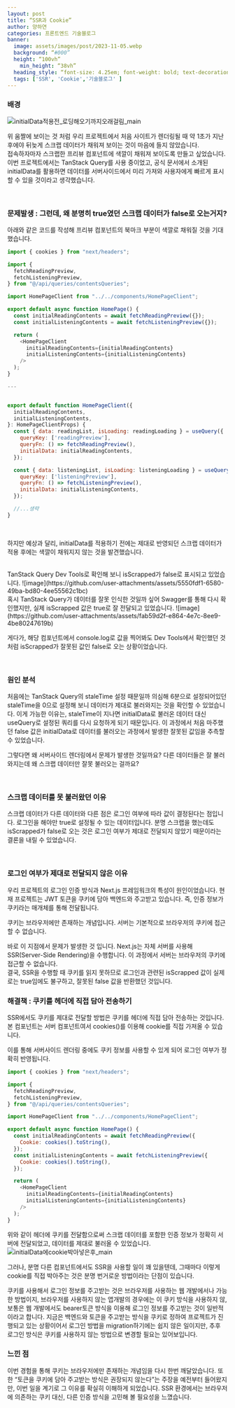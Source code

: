 ```yaml
---
layout: post
title: “SSR과 Cookie”
author: 양하연
categories: 프론트엔드 기술블로그
banner: 
  image: assets/images/post/2023-11-05.webp
  background: “#000”
  height: “100vh”
    min_height: “38vh”
  heading_style: “font-size: 4.25em; font-weight: bold; text-decoration: underline”
  tags: ['SSR', 'Cookie','기술블로그' ]
---
```


### 배경
![initialData적용전_로딩해오기까지오래걸림_main](https://github.com/user-attachments/assets/5ea8c06b-c51c-473d-9cb4-d57f19cdd7fa)
</br>

<p>
 위 움짤에 보이는 것 처럼 우리 프로젝트에서 처음 사이트가 렌더링될 때 약 1초가 지난 후에야 뒤늦게 스크랩 데이터가 채워져 보이는 것이 마음에 들지 않았습니다. 
<br/>
  접속하자마자 스크랩한 프리뷰 컴포넌트에 색깔이 채워져 보이도록 만들고 싶었습니다.
</br>
이번 프로젝트에서는 TanStack Query를 사용 중이었고, 공식 문서에서 소개된 initialData를 활용하면 데이터를 서버사이드에서 미리 가져와 사용자에게 빠르게 표시할 수 있을 것이라고 생각했습니다.
 
</p>
<br/>

### 문제발생 : 그런데, 왜 분명히 true였던 스크랩 데이터가 false로 오는거지?

아래와 같은 코드를 작성해 프리뷰 컴포넌트의 북마크 부분이 색깔로 채워질 것을 기대했습니다.
</br>

```js
import { cookies } from "next/headers";

import {
  fetchReadingPreview,
  fetchListeningPreview,
} from "@/api/queries/contentsQueries";

import HomePageClient from "../../components/HomePageClient";

export default async function HomePage() {
  const initialReadingContents = await fetchReadingPreview({});
  const initialListeningContents = await fetchListeningPreview({});

  return (
    <HomePageClient
      initialReadingContents={initialReadingContents}
      initialListeningContents={initialListeningContents}
    />
  );
}

---


export default function HomePageClient({
  initialReadingContents,
  initialListeningContents,
}: HomePageClientProps) {
  const { data: readingList, isLoading: readingLoading } = useQuery({
    queryKey: ['readingPreview'],
    queryFn: () => fetchReadingPreview(),
    initialData: initialReadingContents,
  });

  const { data: listeningList, isLoading: listeningLoading } = useQuery({
    queryKey: ['listeningPreview'],
    queryFn: () => fetchListeningPreview(),
    initialData: initialListeningContents,
  });

  //...생략
}

```
<br/>

하지만 예상과 달리, initialData를 적용하기 전에는 제대로 반영되던 스크랩 데이터가 적용 후에는 색깔이 채워지지 않는 것을 발견했습니다.
<br/>

<br/>
TanStack Query Dev Tools로 확인해 보니 isScrapped가 false로 표시되고 있었습니다. 
![image](https://github.com/user-attachments/assets/5550fdf1-6580-49ba-bd80-4ee55562c1bc)



<br/>
혹시 TanStack Query가 데이터를 잘못 인식한 것일까 싶어 Swagger를 통해 다시 확인했지만, 실제 isScrapped 값은 true로 잘 전달되고 있었습니다.
![image](https://github.com/user-attachments/assets/fab59d2f-e864-4e7c-8ee9-4be80247619b)

게다가, 해당 컴포넌트에서 console.log로 값을 찍어봐도 Dev Tools에서 확인했던 것처럼 isScrapped가 잘못된 값인 false로 오는 상황이었습니다.

<br/>

### 원인 분석

처음에는 TanStack Query의 staleTime 설정 때문일까 의심해 6분으로 설정되어있던 staleTime을 0으로 설정해 보니 데이터가 제대로 불러와지는 것을 확인할 수 있었습니다.
이게 가능한 이유는, staleTime이 지나면 initialData로 불러온 데이터 대신 useQuery로 설정된 쿼리를 다시 요청하게 되기 때문입니다. 이 과정에서 처음 마주했던 false 값은 initialData로 데이터를 불러오는 과정에서 발생한 잘못된 값임을 추측할 수 있었습니다.
<br/>

그렇다면 왜 서버사이드 렌더링에서 문제가 발생한 것일까요? 다른 데이터들은 잘 불러와지는데 왜 스크랩 데이터만 잘못 불러오는 걸까요?

<br/>

### 스크랩 데이터를 못 불러왔던 이유

스크랩 데이터가 다른 데이터와 다른 점은 로그인 여부에 따라 값이 결정된다는 점입니다. 로그인을 해야만 true로 설정될 수 있는 데이터입니다.
분명 스크랩을 했는데도 isScrapped가 false로 오는 것은 로그인 여부가 제대로 전달되지 않았기 때문이라는 결론을 내릴 수 있었습니다.

<br/>

### 로그인 여부가 제대로 전달되지 않은 이유

우리 프로젝트의 로그인 인증 방식과 Next.js 프레임워크의 특성이 원인이었습니다.
현재 프로젝트는 JWT 토큰을 쿠키에 담아 백엔드와 주고받고 있습니다. 즉, 인증 정보가 쿠키라는 매개체를 통해 전달됩니다.

쿠키는 브라우저에만 존재하는 개념입니다. 서버는 기본적으로 브라우저의 쿠키에 접근할 수 없습니다.

바로 이 지점에서 문제가 발생한 것 입니다. Next.js는 자체 서버를 사용해 SSR(Server-Side Rendering)을 수행합니다. 이 과정에서 서버는 브라우저의 쿠키에 접근할 수 없습니다.
<br/>
결국, SSR을 수행할 때 쿠키를 읽지 못하므로 로그인과 관련된 isScrapped 값이 실제로는 true임에도 불구하고, 잘못된 false 값을 반환했던 것입니다.

### 해결책 : 쿠키를 헤더에 직접 담아 전송하기

SSR에서도 쿠키를 제대로 전달할 방법은 쿠키를 헤더에 직접 담아 전송하는 것입니다.
본 컴포넌트는 서버 컴포넌트여서 cookies()를 이용해 cookie를 직접 가져올 수 있습니다.

이를 통해 서버사이드 렌더링 중에도 쿠키 정보를 사용할 수 있게 되어 로그인 여부가 정확히 반영됩니다.

```js
import { cookies } from "next/headers";

import {
  fetchReadingPreview,
  fetchListeningPreview,
} from "@/api/queries/contentsQueries";

import HomePageClient from "../../components/HomePageClient";

export default async function HomePage() {
  const initialReadingContents = await fetchReadingPreview({
    Cookie: cookies().toString(),
  });
  const initialListeningContents = await fetchListeningPreview({
    Cookie: cookies().toString(),
  });

  return (
    <HomePageClient
      initialReadingContents={initialReadingContents}
      initialListeningContents={initialListeningContents}
    />
  );
}
```

위와 같이 헤더에 쿠키를 전달함으로써 스크랩 데이터를 포함한 인증 정보가 정확히 서버에 전달되었고, 데이터를 제대로 불러올 수 있었습니다.
<br/>
![initialData에cookie박아넣은후_main](https://github.com/user-attachments/assets/fa1b25b0-ef66-4587-b61c-a9c649b85335)
<br/>

그러나, 분명 다른 컴포넌트에서도 SSR을 사용할 일이 꽤 있을텐데, 그때마다 이렇게 cookie를 직접 박아주는 것은 분명 번거로운 방법이라는 단점이 있습니다.

쿠키를 사용해서 로그인 정보를 주고받는 것은 브라우저를 사용하는 웹 개발에서나 가능한 방법이지, 브라우저를 사용하지 않는 앱개발의 경우에는 이 쿠키 방식을 사용하지 않, 보통은 웹 개발에서도 bearer토큰 방식을 이용해 로그인 정보를 주고받는 것이 일반적이라고 합니다.
지금은 백엔드와 토큰을 주고받는 방식을 쿠키로 정하여 프로젝트가 진행되고 있는 상황이어서 로그인 방법을 migration하기에는 쉽지 않은 일이지만, 추후 로그인 방식은 쿠키를 사용하지 않는 방법으로 변경할 필요는 있어보입니다.

### 느낀 점

이번 경험을 통해 쿠키는 브라우저에만 존재하는 개념임을 다시 한번 깨달았습니다.
또한 “토큰을 쿠키에 담아 주고받는 방식은 권장되지 않는다”는 주장을 예전부터 들어왔지만, 이번 일을 계기로 그 이유를 확실히 이해하게 되었습니다.
SSR 환경에서는 브라우저에 의존하는 쿠키 대신, 다른 인증 방식을 고민해 볼 필요성을 느꼈습니다.
